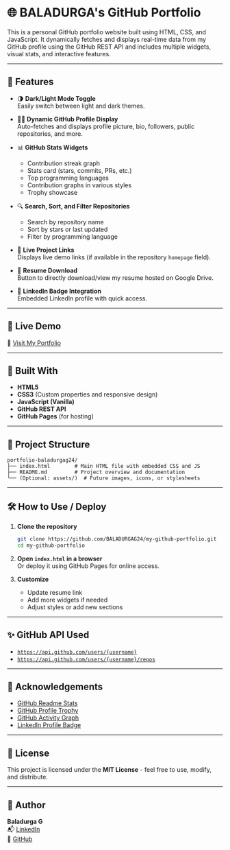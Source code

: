 # 🌐 BALADURGA's GitHub Portfolio

This is a personal GitHub portfolio website built using HTML, CSS, and JavaScript. It dynamically fetches and displays real-time data from my GitHub profile using the GitHub REST API and includes multiple widgets, visual stats, and interactive features.

---   

## 📌 Features
 
- 🌗 **Dark/Light Mode Toggle**  
  Easily switch between light and dark themes.

- 🧑‍💻 **Dynamic GitHub Profile Display**  
  Auto-fetches and displays profile picture, bio, followers, public repositories, and more.

- 📊 **GitHub Stats Widgets**  
  - Contribution streak graph  
  - Stats card (stars, commits, PRs, etc.)  
  - Top programming languages  
  - Contribution graphs in various styles  
  - Trophy showcase   
  
- 🔍 **Search, Sort, and Filter Repositories**  
  - Search by repository name  
  - Sort by stars or last updated  
  - Filter by programming language  

- 🔗 **Live Project Links**  
  Displays live demo links (if available in the repository `homepage` field).

- 📄 **Resume Download**  
  Button to directly download/view my resume hosted on Google Drive.

- 💼 **LinkedIn Badge Integration**  
  Embedded LinkedIn profile with quick access.

---

## 🚀 Live Demo

🔗 [Visit My Portfolio](https://baladurgag24.github.io/my-github-portfolio/)

---

## 🧱 Built With

- **HTML5**
- **CSS3** (Custom properties and responsive design)
- **JavaScript (Vanilla)**
- **GitHub REST API**
- **GitHub Pages** (for hosting)

---

## 📁 Project Structure

```
portfolio-baladurgag24/
├── index.html        # Main HTML file with embedded CSS and JS
├── README.md         # Project overview and documentation
└── (Optional: assets/)  # Future images, icons, or stylesheets
```

---

## 🛠 How to Use / Deploy

1. **Clone the repository**
   ```bash
   git clone https://github.com/BALADURGAG24/my-github-portfolio.git
   cd my-github-portfolio
   ```

2. **Open `index.html` in a browser**  
   Or deploy it using GitHub Pages for online access.

3. **Customize**  
   - Update resume link
   - Add more widgets if needed
   - Adjust styles or add new sections

---

## ✨ GitHub API Used

- [`https://api.github.com/users/{username}`](https://docs.github.com/en/rest/users/users?apiVersion=2022-11-28#get-a-user)
- [`https://api.github.com/users/{username}/repos`](https://docs.github.com/en/rest/repos/repos?apiVersion=2022-11-28#list-repositories-for-a-user)

---

## 🧩 Acknowledgements

- [GitHub Readme Stats](https://github.com/anuraghazra/github-readme-stats)
- [GitHub Profile Trophy](https://github.com/ryo-ma/github-profile-trophy)
- [GitHub Activity Graph](https://github.com/Ashutosh00710/github-readme-activity-graph)
- [LinkedIn Profile Badge](https://www.linkedin.com/help/linkedin/answer/a507663)

---

## 📃 License

This project is licensed under the **MIT License** - feel free to use, modify, and distribute.

---

## 👤 Author

**Baladurga G**  
📬 [LinkedIn](https://linkedin.com/in/baladurga-g24)  
💼 [GitHub](https://github.com/BALADURGAG24)  
